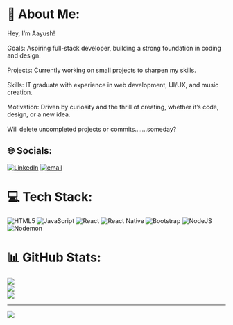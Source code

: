 # 💫 About Me:
Hey, I’m Aayush!<br><br>Goals: Aspiring full-stack developer, building a strong foundation in coding and design.<br><br>Projects: Currently working on small projects to sharpen my skills.<br><br>Skills: IT graduate with experience in web development, UI/UX, and music creation.<br><br>Motivation: Driven by curiosity and the thrill of creating, whether it’s code, design, or a new idea.<br><br>Will delete uncompleted projects or commits.......someday?


## 🌐 Socials:
[![LinkedIn](https://img.shields.io/badge/LinkedIn-%230077B5.svg?logo=linkedin&logoColor=white)](https://linkedin.com/in/https://www.linkedin.com/in/aayush-dhoj-rana-75453416a) [![email](https://img.shields.io/badge/Email-D14836?logo=gmail&logoColor=white)](mailto:ayushranadhoj@gmail.com) 

# 💻 Tech Stack:
![HTML5](https://img.shields.io/badge/html5-%23E34F26.svg?style=for-the-badge&logo=html5&logoColor=white) ![JavaScript](https://img.shields.io/badge/javascript-%23323330.svg?style=for-the-badge&logo=javascript&logoColor=%23F7DF1E) ![React](https://img.shields.io/badge/react-%2320232a.svg?style=for-the-badge&logo=react&logoColor=%2361DAFB) ![React Native](https://img.shields.io/badge/react_native-%2320232a.svg?style=for-the-badge&logo=react&logoColor=%2361DAFB) ![Bootstrap](https://img.shields.io/badge/bootstrap-%238511FA.svg?style=for-the-badge&logo=bootstrap&logoColor=white) ![NodeJS](https://img.shields.io/badge/node.js-6DA55F?style=for-the-badge&logo=node.js&logoColor=white) ![Nodemon](https://img.shields.io/badge/NODEMON-%23323330.svg?style=for-the-badge&logo=nodemon&logoColor=%BBDEAD)
# 📊 GitHub Stats:
![](https://github-readme-stats.vercel.app/api?username=AayushRNA&theme=dracula&hide_border=false&include_all_commits=true&count_private=false)<br/>
![](https://nirzak-streak-stats.vercel.app/?user=AayushRNA&theme=dracula&hide_border=false)<br/>
![](https://github-readme-stats.vercel.app/api/top-langs/?username=AayushRNA&theme=dracula&hide_border=false&include_all_commits=true&count_private=false&layout=compact)

---
[![](https://visitcount.itsvg.in/api?id=AayushRNA&icon=0&color=4)](https://visitcount.itsvg.in)

<!-- Proudly created with GPRM ( https://gprm.itsvg.in ) -->

